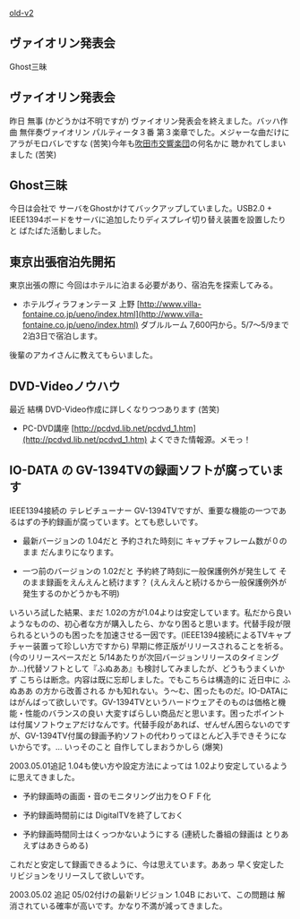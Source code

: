 [old-v2](ig030430-orig.html)

## ヴァイオリン発表会

Ghost三昧


## ヴァイオリン発表会

昨日 無事 (かどうかは不明ですが) ヴァイオリン発表会を終えました。バッハ作曲 無伴奏ヴァイオリン パルティータ３番 第３楽章でした。メジャーな曲だけにアラがモロバレですな (苦笑)今年も[吹田市交響楽団](http://www.page.sannet.ne.jp/kmura/orchestra/top.html)の何名かに 聴かれてしまいました (苦笑)

## Ghost三昧

今日は会社で サーバをGhostかけてバックアップしていました。USB2.0 + IEEE1394ボードをサーバに追加したりディスプレイ切り替え装置を設置したりと ばたばた活動しました。

## 東京出張宿泊先開拓

東京出張の際に 今回はホテルに泊まる必要があり、宿泊先を探索してみる。

* ホテルヴィラフォンテーヌ 上野
  [http://www.villa-fontaine.co.jp/ueno/index.html](http://www.villa-fontaine.co.jp/ueno/index.html)
  ダブルルーム 7,600円から。5/7～5/9まで2泊3日で宿泊します。

後輩のアカイさんに教えてもらいました。

## DVD-Videoノウハウ

最近 結構 DVD-Video作成に詳しくなりつつあります (苦笑)

* PC-DVD講座
  [http://pcdvd.lib.net/pcdvd_1.htm](http://pcdvd.lib.net/pcdvd_1.htm)
  よくできた情報源。メモっ！

## IO-DATA の GV-1394TVの録画ソフトが腐っています

IEEE1394接続の テレビチューナー GV-1394TVですが、重要な機能の一つであるはずの予約録画が腐っています。とても悲しいです。

* 最新バージョンの 1.04だと 予約された時刻に キャプチャフレーム数が０のまま だんまりになります。
  
* 一つ前のバージョンの 1.02だと 予約終了時刻に一般保護例外が発生して そのまま録画をえんえんと続けます？
  (えんえんと続けるから一般保護例外が発生するのかどうかも不明)

いろいろ試した結果、まだ 1.02の方が1.04よりは安定しています。私だから良いようなものの、初心者な方が購入したら、かなり困ると思います。代替手段が限られるというのも困ったを加速させる一因です。(IEEE1394接続によるTVキャプチャー装置って珍しい方ですから) 早期に修正版がリリースされることを祈る。(今のリリースペースだと
5/14あたりが次回バージョンリリースのタイミングか…)代替ソフトとして『ふぬああ』も検討してみましたが、どうもうまくいかず こちらは断念。内容は既に忘却しました。でもこちらは構造的に 近日中に ふぬああ の方から改善される かも知れない。う～む、困ったものだ。IO-DATAにはがんばって欲しいです。GV-1394TVというハードウェアそのものは価格と機能・性能のバランスの良い 大変すばらしい商品だと思います。困ったポイントは付属ソフトウェアだけなんです。代替手段があれば、ぜんぜん困らないのですが、GV-1394TV付属の録画予約ソフトの代わりってほとんど入手できそうにないからです。… いっそのこと 自作してしまおうかしら
(爆笑)

2003.05.01追記 1.04も使い方や設定方法によっては 1.02より安定しているように思えてきました。

* 予約録画時の画面・音のモニタリング出力をＯＦＦ化
  
* 予約録画時間前には DigitalTVを終了しておく
  
* 予約録画時間同士はくっつかないようにする (連続した番組の録画は とりあえずはあきらめる)

これだと安定して録画できるように、今は思えています。ああっ 早く安定したリビジョンをリリースして欲しいです。

2003.05.02 追記 05/02付けの最新リビジョン 1.04B において、この問題は 解消されている確率が高いです。かなり不満が減ってきました。